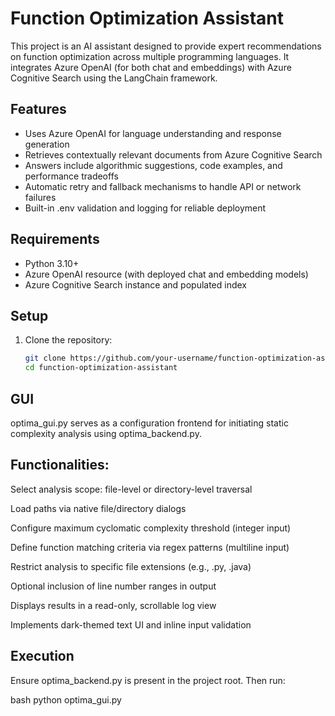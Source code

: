 # Function Optimization Assistant

This project is an AI assistant designed to provide expert recommendations on function optimization across multiple programming languages. It integrates Azure OpenAI (for both chat and embeddings) with Azure Cognitive Search using the LangChain framework.

## Features

- Uses Azure OpenAI for language understanding and response generation
- Retrieves contextually relevant documents from Azure Cognitive Search
- Answers include algorithmic suggestions, code examples, and performance tradeoffs
- Automatic retry and fallback mechanisms to handle API or network failures
- Built-in .env validation and logging for reliable deployment

## Requirements

- Python 3.10+
- Azure OpenAI resource (with deployed chat and embedding models)
- Azure Cognitive Search instance and populated index

## Setup

1. Clone the repository:

   ```bash
   git clone https://github.com/your-username/function-optimization-assistant.git
   cd function-optimization-assistant

## GUI

optima_gui.py serves as a configuration frontend for initiating static complexity analysis using optima_backend.py.

## Functionalities:

Select analysis scope: file-level or directory-level traversal

Load paths via native file/directory dialogs

Configure maximum cyclomatic complexity threshold (integer input)

Define function matching criteria via regex patterns (multiline input)

Restrict analysis to specific file extensions (e.g., .py, .java)

Optional inclusion of line number ranges in output

Displays results in a read-only, scrollable log view

Implements dark-themed text UI and inline input validation

## Execution
Ensure optima_backend.py is present in the project root. Then run:

bash
python optima_gui.py
